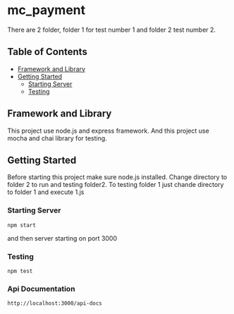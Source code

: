 # mc_payment

There are 2 folder, folder 1 for test number 1 and folder 2 test number 2.
## Table of Contents

- [Framework and Library](#frameworkandlibrary)
- [Getting Started](#getting-started)
  - [Starting Server](#starting-server)
  - [Testing](#testing)

## Framework and Library
This project use node.js and express framework. And this project use mocha and chai library for testing.

## Getting Started

Before starting this project make sure node.js installed. Change directory to folder 2 to run and testing folder2.
To testing folder 1 just chande directory to folder 1 and execute 1.js

### Starting Server

```
npm start
```
and then server starting on port 3000

### Testing


```
npm test
```

### Api Documentation
```
http://localhost:3000/api-docs
```

